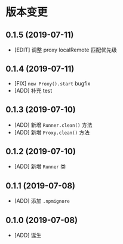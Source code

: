 # 版本变更
## 0.1.5 (2019-07-11)
* [EDIT] 调整 proxy localRemote 匹配优先级

## 0.1.4 (2019-07-11)
* [FIX] `new Proxy().start` bugfix
* [ADD] 补充 test

## 0.1.3 (2019-07-10)
* [ADD] 新增 `Runner.clean()` 方法
* [ADD] 新增 `Proxy.clean()` 方法

## 0.1.2 (2019-07-10)
* [ADD] 新增 `Runner` 类

## 0.1.1 (2019-07-08)
* [ADD] 添加 `.npmignore`
## 0.1.0 (2019-07-08)
* [ADD] 诞生